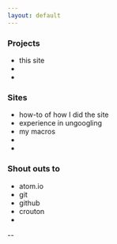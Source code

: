 ```yaml
---
layout: default
---
```



### Projects
* this site
*
*

### Sites
* how-to of how I did the site
* experience in ungoogling
* my macros
*
*

### Shout outs to
* atom.io
* git
* github
* crouton
*
--

